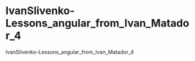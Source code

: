 # IvanSlivenko-Lessons_angular_from_Ivan_Matador_4
IvanSlivenko-Lessons_angular_from_Ivan_Matador_4
